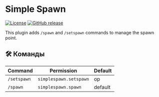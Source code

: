 # Simple Spawn
 [![License](https://img.shields.io/badge/license-MIT-green)](LICENSE) [![GitHub release](https://img.shields.io/github/v/release/Feisk73/simple-spawn)](https://github.com/Feisk73/simple-spawn/releases)

This plugin adds `/spawn` and `/setspawn` commands to manage the spawn point.

## 🛠 Команды

| Command     | Permission             | Default |
|-------------|------------------------|---------|
| `/setspawn` | `simplespawn.setspawn` | op      |
| `/spawn`    | `simplespawn.spawn`    | default |